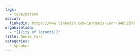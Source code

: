 ```yaml
---
tags:
  - type/person
social:
  linkedin: https://www.linkedin.com/in/denis-carr-9485257/
organization:
  - "[[City of Toronto]]"
title: Denis Carr
categories:
  - speaker
---
```

